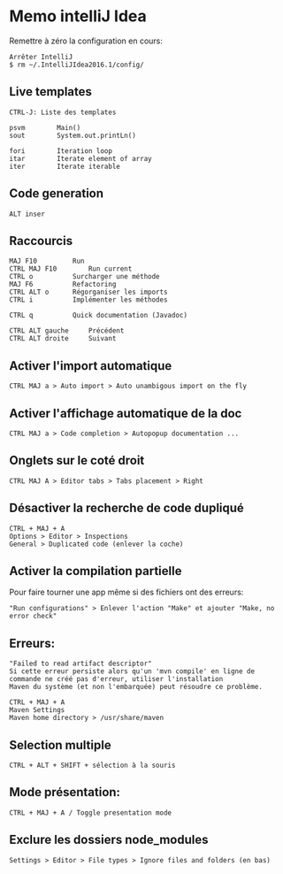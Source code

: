 # Memo intelliJ Idea

Remettre à zéro la configuration en cours:

	Arrêter IntelliJ
	$ rm ~/.IntelliJIdea2016.1/config/

## Live templates

	CTRL-J:	Liste des templates

	psvm		Main()
	sout 		System.out.printLn()
	
	fori		Iteration loop
	itar		Iterate element of array
	iter		Iterate iterable

## Code generation

	ALT inser

## Raccourcis

	MAJ F10			Run
	CTRL MAJ F10		Run current
	CTRL o			Surcharger une méthode
	MAJ F6			Refactoring
	CTRL ALT o		Régorganiser les imports
	CTRL i			Implémenter les méthodes

	CTRL q			Quick documentation (Javadoc)

	CTRL ALT gauche		Précédent
	CTRL ALT droite		Suivant

## Activer l'import automatique

	CTRL MAJ a > Auto import > Auto unambigous import on the fly

## Activer l'affichage automatique de la doc

	CTRL MAJ a > Code completion > Autopopup documentation ...

## Onglets sur le coté droit

	CTRL MAJ A > Editor tabs > Tabs placement > Right

## Désactiver la recherche de code dupliqué

	CTRL + MAJ + A
	Options > Editor > Inspections
	General > Duplicated code (enlever la coche)

## Activer la compilation partielle

Pour faire tourner une app même si des fichiers ont des erreurs:

	"Run configurations" > Enlever l'action "Make" et ajouter "Make, no error check"

## Erreurs:

	"Failed to read artifact descriptor"
	Si cette erreur persiste alors qu'un 'mvn compile' en ligne de commande ne créé pas d'erreur, utiliser l'installation 
	Maven du système (et non l'embarquée) peut résoudre ce problème.
	
	CTRL + MAJ + A 
	Maven Settings
	Maven home directory > /usr/share/maven

## Selection multiple
	
	CTRL + ALT + SHIFT + sélection à la souris

## Mode présentation:

	CTRL + MAJ + A / Toggle presentation mode

## Exclure les dossiers node_modules

	Settings > Editor > File types > Ignore files and folders (en bas)
